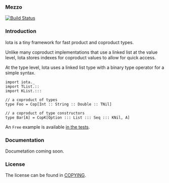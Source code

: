 ### Mezzo
[![Build Status](https://api.travis-ci.org/andyscott/iota.png?branch=master)](https://travis-ci.org/andyscott/iota)

### Introduction

Iota is a tiny framework for fast product and coproduct types.

Unlike many coproduct implementations that use a linked list at the
value level, Iota stores indexes for coproduct values to allow for
quick access.

At the type level, Iota uses a linked list type with a binary type
operator for a simple syntax.

```tut:silent
import iota._
import TList.::
import KList.:::

// a coproduct of types
type Foo = Cop[Int :: String :: Double :: TNil]

// a coproduct of type constructors
type Bar[A] = CopK[Option ::: List ::: Seq ::: KNil, A]
```

An `Free` example is available [in the tests][free example].

### Documentation

Documetation coming soon.

### License
The license can be found in [COPYING].

[COPYING]: COPYING
[free example]: modules/core/src/test/scala/iotatests/FreeCopKTests.scala
